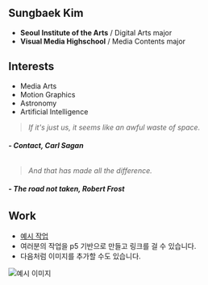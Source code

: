 ## Sungbaek Kim
 * **Seoul Institute of the Arts** / Digital Arts major
 * **Visual Media Highschool** / Media Contents major

## Interests
 * Media Arts
 * Motion Graphics
 * Astronomy
 * Artificial Intelligence

 > *If it's just us, it seems like an awful waste of space.*
 ###### **- Contact, Carl Sagan**
 > *And that has made all the difference.*
 ###### **- The road not taken, Robert Frost**

## Work
 * [예시 작업](./example/)
 * 여러분의 작업을 p5 기반으로 만들고 링크를 걸 수 있습니다.
 * 다음처럼 이미지를 추가할 수도 있습니다.

 ![예시 이미지](./example_img.png)
